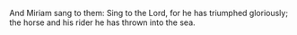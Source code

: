And Miriam sang to them: Sing to the Lord, for he has triumphed gloriously; the horse and his rider he has thrown into the sea.
